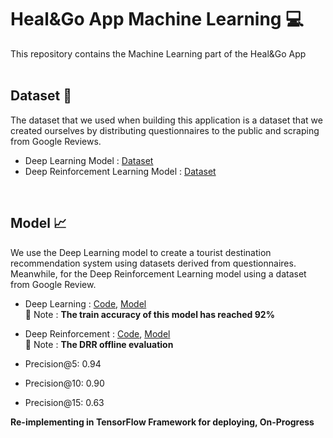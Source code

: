 # Heal&Go App Machine Learning 💻

This repository contains the Machine Learning part of the Heal&Go App
<br>
<br>

## Dataset 💾
The dataset that we used when building this application is a dataset that we created ourselves by distributing questionnaires to the public and scraping from Google Reviews.
- Deep Learning Model : [Dataset](https://github.com/C22-PS165-Heal-Go/HnG-MachineLearning/blob/main/dataset/questionnaire_dataset3.csv)
- Deep Reinforcement Learning Model : [Dataset](https://github.com/C22-PS165-Heal-Go/HnG-MachineLearning/blob/main/dataset/Dataset_Dest_Rating.xlsx)
<br>

## Model 📈
We use the Deep Learning model to create a tourist destination recommendation system using datasets derived from questionnaires. Meanwhile, for the Deep Reinforcement Learning model using a dataset from Google Review.

- Deep Learning : [Code](https://github.com/C22-PS165-Heal-Go/HnG-MachineLearning/blob/main/src/dl_model.ipynb), [Model](https://github.com/C22-PS165-Heal-Go/HnG-MachineLearning/tree/main/src/model)\
📝 Note : **The train accuracy of this model has reached 92%**

- Deep Reinforcement : [Code](https://github.com/C22-PS165-Heal-Go/HnG-MachineLearning/blob/main/Deep%20Reinforcement%20Learning%20(DRR)/PMF_TensorFlow.ipynb), [Model](https://github.com/C22-PS165-Heal-Go/HnG-MachineLearning/blob/main/Deep%20Reinforcement%20Learning%20(DRR)/model.py)\
📝 Note : **The DRR offline evaluation**
- Precision@5: 0.94
- Precision@10: 0.90
- Precision@15: 0.63

**Re-implementing in TensorFlow Framework for deploying, On-Progress**
